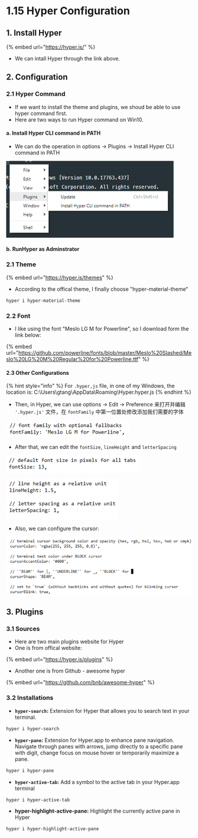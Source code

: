 # 1.15 Hyper Configuration

## 1. Install Hyper

{% embed url="https://hyper.is/" %}

* We can intall Hyper through the link above.

## 2. Configuration

### 2.1 Hyper Command

* If we want to install the theme and plugins, we shoud be able to use hyper command first.
* Here are two ways to run Hyper command on Win10.

#### a. Install Hyper CLI command in PATH

* We can do the operation in options -&gt; Plugins -&gt; Install Hyper CLI command in PATH

![](../.gitbook/assets/image%20%2817%29.png)

#### b. RunHyper as Adminstrator

### 2.1 Theme

{% embed url="https://hyper.is/themes" %}

* According to the offical theme, I finally choose "hyper-material-theme“

```bash
hyper i hyper-material-theme
```

### 2.2 Font

* I like using the font "Meslo LG M for Powerline", so I download form the link below:

{% embed url="https://github.com/powerline/fonts/blob/master/Meslo%20Slashed/Meslo%20LG%20M%20Regular%20for%20Powerline.ttf" %}

#### 2.3 Other Configurations

{% hint style="info" %}
For `.hyper,js` file, in one of my Windows, the location is: C:\Users\gtang\AppData\Roaming\Hyper\.hyper.js
{% endhint %}

* Then, in Hyper, we can use options -&gt; Edit -&gt; Preference 来打开并编辑 `'.hyper.js'` 文件，在 `fontFamily` 中第一位置处修改添加我们需要的字体

![](../.gitbook/assets/image%20%2868%29.png)

* After that, we can edit the `fontSize`, `lineHeight` and `letterSpacing`

![](../.gitbook/assets/image%20%2864%29.png)

![](../.gitbook/assets/image%20%2874%29.png)

* Also, we can configure the cursor:

![](../.gitbook/assets/image%20%2858%29.png)

## 3. Plugins

### 3.1 Sources

* Here are two main plugins website for Hyper
* One is from offical website:

{% embed url="https://hyper.is/plugins" %}

* Another one is from Github - awesome hyper

{% embed url="https://github.com/bnb/awesome-hyper" %}

### 3.2 Installations

* **`hyper-search`:** Extension for Hyper that allows you to search text in your terminal.

```bash
hyper i hyper-search
```

* **`hyper-pane`:** Extension for Hyper.app to enhance pane navigation. Navigate through panes with arrows, jump directly to a specific pane with digit, change focus on mouse hover or temporarily maximize a pane.

```bash
hyper i hyper-pane
```

* **`hyper-active-tab`:** Add a symbol to the active tab in your Hyper.app terminal

```bash
hyper i hyper-active-tab
```

* **hyper-highlight-active-pane:** Highlight the currently active pane in Hyper

```bash
hyper i hyper-highlight-active-pane
```

